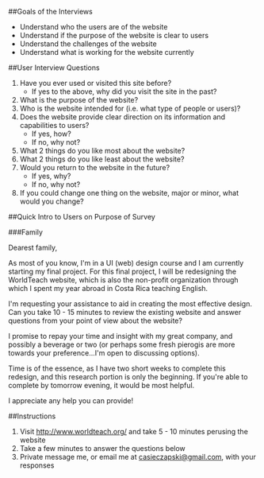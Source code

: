 ##Goals of the Interviews

* Understand who the users are of the website
* Understand if the purpose of the website is clear to users
* Understand the challenges of the website
* Understand what is working for the website currently

##User Interview Questions

1. Have you ever used or visited this site before?
    * If yes to the above, why did you visit the site in the past?
2. What is the purpose of the website?
3. Who is the website intended for (i.e. what type of people or users)?
4. Does the website provide clear direction on its information and capabilities to users?
    * If yes, how?
    * If no, why not?
5. What 2 things do you like most about the website?
6. What 2 things do you like least about the website?
7. Would you return to the website in the future?
    * If yes, why?
    * If no, why not?
8. If you could change one thing on the website, major or minor, what would you change?

##Quick Intro to Users on Purpose of Survey

###Family

Dearest family,

As most of you know, I'm in a UI (web) design course and I am currently starting my final project. For this final project, I will be redesigning the WorldTeach website, which is also the non-profit organization through which I spent my year abroad in Costa Rica teaching English.

I'm requesting your assistance to aid in creating the most effective design. Can you take 10 - 15 minutes to review the existing website and answer questions from your point of view about the website?

I promise to repay your time and insight with my great company, and possibly a beverage or two (or perhaps some fresh pierogis are more towards your preference...I'm open to discussing options).

Time is of the essence, as I have two short weeks to complete this redesign, and this research portion is only the beginning. If you're able to complete by tomorrow evening, it would be most helpful.

I appreciate any help you can provide!


##Instructions

1. Visit http://www.worldteach.org/ and take 5 - 10 minutes perusing the website
2. Take a few minutes to answer the questions below
3. Private message me, or email me at casieczapski@gmail.com, with your responses